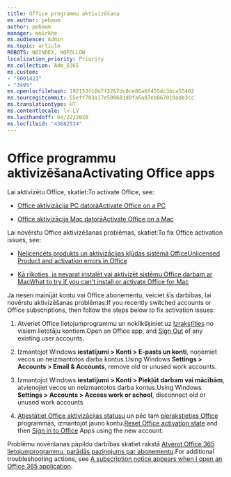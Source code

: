 ```yaml
---
title: Office programmu aktivizēšana
ms.author: pebaum
author: pebaum
manager: mnirkhe
ms.audience: Admin
ms.topic: article
ROBOTS: NOINDEX, NOFOLLOW
localization_priority: Priority
ms.collection: Adm_O365
ms.custom:
- "9001421"
- "3495"
ms.openlocfilehash: 192153f10d7f2267dc8ce86a6f455dc3bca55402
ms.sourcegitcommit: 55eff703a17e500681d8fa6a87eb067019ade3cc
ms.translationtype: HT
ms.contentlocale: lv-LV
ms.lasthandoff: 04/22/2020
ms.locfileid: "43682534"
---
```

# <a name="activating-office-apps"></a><span data-ttu-id="4d557-102">Office programmu aktivizēšana</span><span class="sxs-lookup"><span data-stu-id="4d557-102">Activating Office apps</span></span>

<span data-ttu-id="4d557-103">Lai aktivizētu Office, skatiet:</span><span class="sxs-lookup"><span data-stu-id="4d557-103">To activate Office, see:</span></span>

- [<span data-ttu-id="4d557-104">Office aktivizācija PC datorā</span><span class="sxs-lookup"><span data-stu-id="4d557-104">Activate Office on a PC</span></span>](https://support.office.com/article/activate-office-5bd38f38-db92-448b-a982-ad170b1e187e) 

- [<span data-ttu-id="4d557-105">Office aktivizācija Mac datorā</span><span class="sxs-lookup"><span data-stu-id="4d557-105">Activate Office on a Mac</span></span>](https://support.office.com/article/activate-office-for-mac-7f6646b1-bb14-422a-9ad4-a53410fcefb2)

<span data-ttu-id="4d557-106">Lai novērstu Office aktivizēšanas problēmas, skatiet:</span><span class="sxs-lookup"><span data-stu-id="4d557-106">To fix Office activation issues, see:</span></span>

- [<span data-ttu-id="4d557-107">Nelicencēts produkts un aktivizācijas kļūdas sistēmā Office</span><span class="sxs-lookup"><span data-stu-id="4d557-107">Unlicensed Product and activation errors in Office</span></span>](https://support.office.com/article/unlicensed-product-and-activation-errors-in-office-0d23d3c0-c19c-4b2f-9845-5344fedc4380)

- [<span data-ttu-id="4d557-108">Kā rīkoties, ja nevarat instalēt vai aktivizēt sistēmu Office darbam ar Mac</span><span class="sxs-lookup"><span data-stu-id="4d557-108">What to try if you can't install or activate Office for Mac</span></span>](https://support.office.com/article/what-to-try-if-you-can-t-install-or-activate-office-for-mac-5efba2b4-b1e6-4e5f-bf3c-6ab945d03dea)

<span data-ttu-id="4d557-109">Ja nesen mainījāt kontu vai Office abonementu, veiciet šīs darbības, lai novērstu aktivizēšanas problēmas:</span><span class="sxs-lookup"><span data-stu-id="4d557-109">If you recently switched accounts or Office subscriptions, then follow the steps below to fix activation issues:</span></span>

1. <span data-ttu-id="4d557-110">Atveriet Office lietojumprogrammu un noklikšķiniet uz [Izrakstīties](https://go.microsoft.com/fwlink/?linkid=2114082) no visiem lietotāju kontiem.</span><span class="sxs-lookup"><span data-stu-id="4d557-110">Open an Office app, and [Sign Out](https://go.microsoft.com/fwlink/?linkid=2114082) of any existing user accounts.</span></span>

2. <span data-ttu-id="4d557-111">Izmantojot Windows **iestatījumi > Konti > E-pasts un konti**, noņemiet vecos un neizmantotos darba kontus.</span><span class="sxs-lookup"><span data-stu-id="4d557-111">Using Windows **Settings > Accounts > Email & Accounts**, remove old or unused work accounts.</span></span>

3. <span data-ttu-id="4d557-112">Izmantojot Windows **iestatījumi > Konti > Piekļūt darbam vai mācībām**, atvienojiet vecos un neizmantotos darba kontus.</span><span class="sxs-lookup"><span data-stu-id="4d557-112">Using Windows **Settings > Accounts > Access work or school**, disconnect old or unused work accounts</span></span>

4. <span data-ttu-id="4d557-113">[Atiestatiet Office aktivizācijas statusu](https://docs.microsoft.com/office365/troubleshoot/activation/reset-office-365-proplus-activation-state) un pēc tam [pierakstieties Office](https://support.office.com/article/sign-in-to-office-b9582171-fd1f-4284-9846-bdd72bb28426) programmās, izmantojot jauno kontu.</span><span class="sxs-lookup"><span data-stu-id="4d557-113">[Reset Office activation state](https://docs.microsoft.com/office365/troubleshoot/activation/reset-office-365-proplus-activation-state) and then [Sign in to Office](https://support.office.com/article/sign-in-to-office-b9582171-fd1f-4284-9846-bdd72bb28426) Apps using the new account.</span></span>

<span data-ttu-id="4d557-114">Problēmu novēršanas papildu darbības skatiet rakstā [Atverot Office 365 lietojumprogrammu, parādās paziņojums par abonementu](https://support.office.com/article/a-subscription-notice-appears-when-i-open-an-office-365-application-4cabe32c-f594-4c0e-9191-3d3ade10cceb).</span><span class="sxs-lookup"><span data-stu-id="4d557-114">For additional troubleshooting actions, see [A subscription notice appears when I open an Office 365 application](https://support.office.com/article/a-subscription-notice-appears-when-i-open-an-office-365-application-4cabe32c-f594-4c0e-9191-3d3ade10cceb).</span></span>
